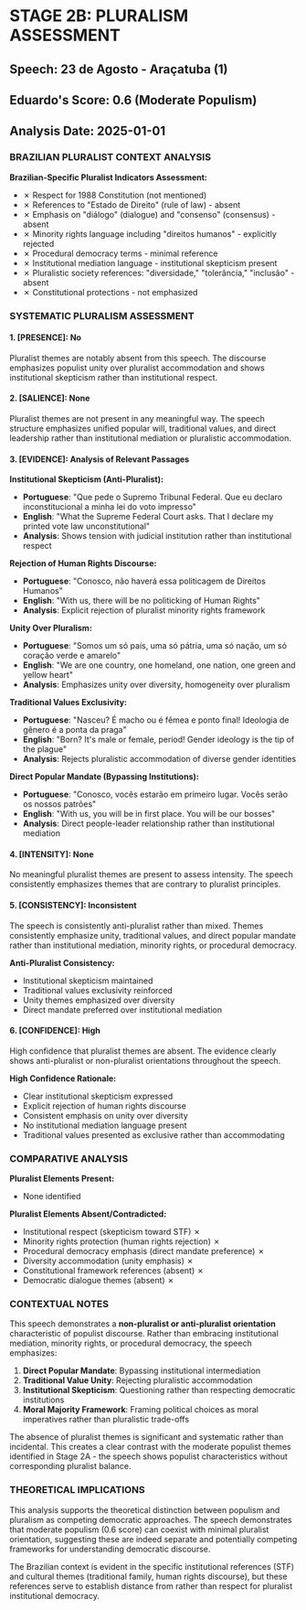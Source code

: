 # STAGE 2B: PLURALISM ASSESSMENT
## Speech: 23 de Agosto - Araçatuba (1)
## Eduardo's Score: 0.6 (Moderate Populism)
## Analysis Date: 2025-01-01

### BRAZILIAN PLURALIST CONTEXT ANALYSIS

**Brazilian-Specific Pluralist Indicators Assessment:**
- ✗ Respect for 1988 Constitution (not mentioned)
- ✗ References to "Estado de Direito" (rule of law) - absent
- ✗ Emphasis on "diálogo" (dialogue) and "consenso" (consensus) - absent
- ✗ Minority rights language including "direitos humanos" - explicitly rejected
- ✗ Procedural democracy terms - minimal reference
- ✗ Institutional mediation language - institutional skepticism present
- ✗ Pluralistic society references: "diversidade," "tolerância," "inclusão" - absent
- ✗ Constitutional protections - not emphasized

### SYSTEMATIC PLURALISM ASSESSMENT

#### 1. [PRESENCE]: **No**

Pluralist themes are notably absent from this speech. The discourse emphasizes populist unity over pluralist accommodation and shows institutional skepticism rather than institutional respect.

#### 2. [SALIENCE]: **None**

Pluralist themes are not present in any meaningful way. The speech structure emphasizes unified popular will, traditional values, and direct leadership rather than institutional mediation or pluralistic accommodation.

#### 3. [EVIDENCE]: Analysis of Relevant Passages

**Institutional Skepticism (Anti-Pluralist):**
- **Portuguese**: "Que pede o Supremo Tribunal Federal. Que eu declaro inconstitucional a minha lei do voto impresso"
- **English**: "What the Supreme Federal Court asks. That I declare my printed vote law unconstitutional"
- **Analysis**: Shows tension with judicial institution rather than institutional respect

**Rejection of Human Rights Discourse:**
- **Portuguese**: "Conosco, não haverá essa politicagem de Direitos Humanos"
- **English**: "With us, there will be no politicking of Human Rights"
- **Analysis**: Explicit rejection of pluralist minority rights framework

**Unity Over Pluralism:**
- **Portuguese**: "Somos um só país, uma só pátria, uma só nação, um só coração verde e amarelo"
- **English**: "We are one country, one homeland, one nation, one green and yellow heart"
- **Analysis**: Emphasizes unity over diversity, homogeneity over pluralism

**Traditional Values Exclusivity:**
- **Portuguese**: "Nasceu? É macho ou é fêmea e ponto final! Ideologia de gênero é a ponta da praga"
- **English**: "Born? It's male or female, period! Gender ideology is the tip of the plague"
- **Analysis**: Rejects pluralistic accommodation of diverse gender identities

**Direct Popular Mandate (Bypassing Institutions):**
- **Portuguese**: "Conosco, vocês estarão em primeiro lugar. Vocês serão os nossos patrões"
- **English**: "With us, you will be in first place. You will be our bosses"
- **Analysis**: Direct people-leader relationship rather than institutional mediation

#### 4. [INTENSITY]: **None**

No meaningful pluralist themes are present to assess intensity. The speech consistently emphasizes themes that are contrary to pluralist principles.

#### 5. [CONSISTENCY]: **Inconsistent**

The speech is consistently anti-pluralist rather than mixed. Themes consistently emphasize unity, traditional values, and direct popular mandate rather than institutional mediation, minority rights, or procedural democracy.

**Anti-Pluralist Consistency:**
- Institutional skepticism maintained
- Traditional values exclusivity reinforced
- Unity themes emphasized over diversity
- Direct mandate preferred over institutional mediation

#### 6. [CONFIDENCE]: **High**

High confidence that pluralist themes are absent. The evidence clearly shows anti-pluralist or non-pluralist orientations throughout the speech.

**High Confidence Rationale:**
- Clear institutional skepticism expressed
- Explicit rejection of human rights discourse
- Consistent emphasis on unity over diversity
- No institutional mediation language present
- Traditional values presented as exclusive rather than accommodating

### COMPARATIVE ANALYSIS

**Pluralist Elements Present:**
- None identified

**Pluralist Elements Absent/Contradicted:**
- Institutional respect (skepticism toward STF) ✗
- Minority rights protection (human rights rejection) ✗
- Procedural democracy emphasis (direct mandate preference) ✗
- Diversity accommodation (unity emphasis) ✗
- Constitutional framework references (absent) ✗
- Democratic dialogue themes (absent) ✗

### CONTEXTUAL NOTES

This speech demonstrates a **non-pluralist or anti-pluralist orientation** characteristic of populist discourse. Rather than embracing institutional mediation, minority rights, or procedural democracy, the speech emphasizes:

1. **Direct Popular Mandate**: Bypassing institutional intermediation
2. **Traditional Value Unity**: Rejecting pluralistic accommodation 
3. **Institutional Skepticism**: Questioning rather than respecting democratic institutions
4. **Moral Majority Framework**: Framing political choices as moral imperatives rather than pluralistic trade-offs

The absence of pluralist themes is significant and systematic rather than incidental. This creates a clear contrast with the moderate populist themes identified in Stage 2A - the speech shows populist characteristics without corresponding pluralist balance.

### THEORETICAL IMPLICATIONS

This analysis supports the theoretical distinction between populism and pluralism as competing democratic approaches. The speech demonstrates that moderate populism (0.6 score) can coexist with minimal pluralist orientation, suggesting these are indeed separate and potentially competing frameworks for understanding democratic discourse.

The Brazilian context is evident in the specific institutional references (STF) and cultural themes (traditional family, human rights discourse), but these references serve to establish distance from rather than respect for pluralist institutional democracy. 